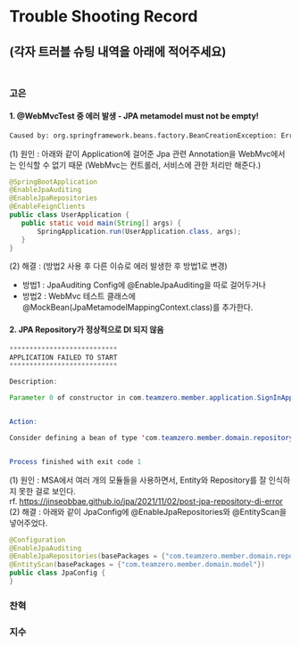 # Trouble Shooting Record

## (각자 트러블 슈팅 내역을 아래에 적어주세요) <br> <br>          

### 고은
#### 1. @WebMvcTest 중 에러 발생 - JPA metamodel must not be empty!
```bash
Caused by: org.springframework.beans.factory.BeanCreationException: Error creating bean with name 'jpaAuditingHandler': Cannot resolve reference to bean 'jpaMappingContext' while setting constructor argument; nested exception is org.springframework.beans.factory.BeanCreationException: Error creating bean with name 'jpaMappingContext': Invocation of init method failed; nested exception is java.lang.IllegalArgumentException: JPA metamodel must not be empty!
```
 (1) 원인 : 아래와 같이 Application에 걸어준 Jpa 관련 Annotation을 WebMvc에서는 인식할 수 없기 때문 (WebMvc는 컨트롤러, 서비스에 관한 처리만 해준다.)
 ```java
@SpringBootApplication
@EnableJpaAuditing
@EnableJpaRepositories
@EnableFeignClients
public class UserApplication {
    public static void main(String[] args) {
        SpringApplication.run(UserApplication.class, args);
    }
}
 ```
 (2) 해결 : (방법2 사용 후 다른 이슈로 에러 발생한 후 방법1로 변경)
 - 방법1 : JpaAuditing Config에 @EnableJpaAuditing을 따로 걸어두거나
 - 방법2 : WebMvc 테스트 클래스에 @MockBean(JpaMetamodelMappingContext.class)를 추가한다.

#### 2. JPA Repository가 정상적으로 DI 되지 않음
```java
***************************
APPLICATION FAILED TO START
***************************

Description:

Parameter 0 of constructor in com.teamzero.member.application.SignInApplication required a bean of type 'com.teamzero.member.domain.repository.MemberRepository' that could not be found.


Action:

Consider defining a bean of type 'com.teamzero.member.domain.repository.MemberRepository' in your configuration.


Process finished with exit code 1

```
(1) 원인 : MSA에서 여러 개의 모듈들을 사용하면서, Entity와 Repository를 잘 인식하지 못한 걸로 보인다. 
<br>
rf. https://jinseobbae.github.io/jpa/2021/11/02/post-jpa-repository-di-error
(2) 해결 : 아래와 같이 JpaConfig에 @EnableJpaRepositories와 @EntityScan을 넣어주었다.
```java
@Configuration
@EnableJpaAuditing
@EnableJpaRepositories(basePackages = {"com.teamzero.member.domain.repository"})
@EntityScan(basePackages = {"com.teamzero.member.domain.model"})
public class JpaConfig {
}
```

### 찬혁

### 지수